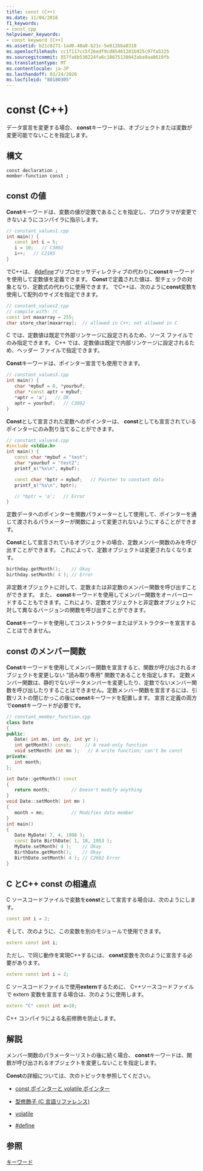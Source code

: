 ```yaml
---
title: const (C++)
ms.date: 11/04/2016
f1_keywords:
- const_cpp
helpviewer_keywords:
- const keyword [C++]
ms.assetid: b21c0271-1ad0-40a0-b21c-5e812bba0318
ms.openlocfilehash: cc1f117cc5f26edf9cd85461281b925c97fa5225
ms.sourcegitcommit: 857fa6b530224fa6c18675138043aba9aa0619fb
ms.translationtype: MT
ms.contentlocale: ja-JP
ms.lasthandoff: 03/24/2020
ms.locfileid: "80180305"
---
```

# <a name="const-c"></a>const (C++)

データ宣言を変更する場合、 **const**キーワードは、オブジェクトまたは変数が変更可能でないことを指定します。

## <a name="syntax"></a>構文

```
const declaration ;
member-function const ;
```

## <a name="const-values"></a>const の値

**Const**キーワードは、変数の値が定数であることを指定し、プログラマが変更できないようにコンパイラに指示します。

```cpp
// constant_values1.cpp
int main() {
   const int i = 5;
   i = 10;   // C3892
   i++;   // C2105
}
```

でC++は、 [#define](../preprocessor/hash-define-directive-c-cpp.md)プリプロセッサディレクティブの代わりに**const**キーワードを使用して定数値を定義できます。 **Const**で定義された値は、型チェックの対象となり、定数式の代わりに使用できます。 でC++は、次のように**const**変数を使用して配列のサイズを指定できます。

```cpp
// constant_values2.cpp
// compile with: /c
const int maxarray = 255;
char store_char[maxarray];  // allowed in C++; not allowed in C
```

C では、定数値は既定で外部リンケージに設定されるため、ソース ファイルでのみ指定できます。 C++ では、定数値は既定で内部リンケージに設定されるため、ヘッダー ファイルで指定できます。

**Const**キーワードは、ポインター宣言でも使用できます。

```cpp
// constant_values3.cpp
int main() {
   char *mybuf = 0, *yourbuf;
   char *const aptr = mybuf;
   *aptr = 'a';   // OK
   aptr = yourbuf;   // C3892
}
```

**Const**として宣言された変数へのポインターは、 **const**としても宣言されているポインターにのみ割り当てることができます。

```cpp
// constant_values4.cpp
#include <stdio.h>
int main() {
   const char *mybuf = "test";
   char *yourbuf = "test2";
   printf_s("%s\n", mybuf);

   const char *bptr = mybuf;   // Pointer to constant data
   printf_s("%s\n", bptr);

   // *bptr = 'a';   // Error
}
```

定数データへのポインターを関数パラメーターとして使用して、ポインターを通じて渡されるパラメーターが関数によって変更されないようにすることができます。

**Const**として宣言されているオブジェクトの場合、定数メンバー関数のみを呼び出すことができます。 これによって、定数オブジェクトは変更されなくなります。

```cpp
birthday.getMonth();    // Okay
birthday.setMonth( 4 ); // Error
```

非定数オブジェクトに対して、定数または非定数のメンバー関数を呼び出すことができます。 また、 **const**キーワードを使用してメンバー関数をオーバーロードすることもできます。これにより、定数オブジェクトと非定数オブジェクトに対して異なるバージョンの関数を呼び出すことができます。

**Const**キーワードを使用してコンストラクターまたはデストラクターを宣言することはできません。

## <a name="const-member-functions"></a>const のメンバー関数

**Const**キーワードを使用してメンバー関数を宣言すると、関数が呼び出されるオブジェクトを変更しない "読み取り専用" 関数であることを指定します。 定数メンバー関数は、静的でないデータメンバーを変更したり、定数でないメンバー関数を呼び出したりすることはできません。定数メンバー関数を宣言するには、引数リストの閉じかっこの後に**const**キーワードを配置します。 宣言と定義の両方で**const**キーワードが必要です。

```cpp
// constant_member_function.cpp
class Date
{
public:
   Date( int mn, int dy, int yr );
   int getMonth() const;     // A read-only function
   void setMonth( int mn );   // A write function; can't be const
private:
   int month;
};

int Date::getMonth() const
{
   return month;        // Doesn't modify anything
}
void Date::setMonth( int mn )
{
   month = mn;          // Modifies data member
}
int main()
{
   Date MyDate( 7, 4, 1998 );
   const Date BirthDate( 1, 18, 1953 );
   MyDate.setMonth( 4 );    // Okay
   BirthDate.getMonth();    // Okay
   BirthDate.setMonth( 4 ); // C2662 Error
}
```

## <a name="c-and-c-const-differences"></a>C とC++ const の相違点

C ソースコードファイルで変数を**const**として宣言する場合は、次のようにします。

```cpp
const int i = 2;
```

そして、次のように、この変数を別のモジュールで使用できます。

```cpp
extern const int i;
```

ただし、で同じ動作を実現C++するには、 **const**変数を次のように宣言する必要があります。

```cpp
extern const int i = 2;
```

C ソースコードファイルで使用**extern**するために、 C++ソースコードファイルで extern 変数を宣言する場合は、次のように使用します。

```cpp
extern "C" const int x=10;
```

C++ コンパイラによる名前修飾を防止します。

## <a name="remarks"></a>解説

メンバー関数のパラメーターリストの後に続く場合、 **const**キーワードは、関数が呼び出されるオブジェクトを変更しないことを指定します。

**Const**の詳細については、次のトピックを参照してください。

- [const ポインターと volatile ポインター](../cpp/const-and-volatile-pointers.md)

- [型修飾子 (C 言語リファレンス)](../c-language/type-qualifiers.md)

- [volatile](../cpp/volatile-cpp.md)

- [#define](../preprocessor/hash-define-directive-c-cpp.md)

## <a name="see-also"></a>参照

[キーワード](../cpp/keywords-cpp.md)
